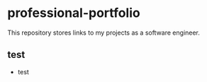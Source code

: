 # professional-portfolio

This repository stores links to my projects as a software engineer.

## test

- test
